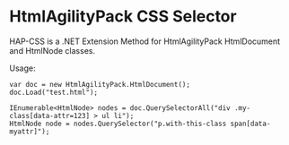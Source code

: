 HtmlAgilityPack CSS Selector
=======

HAP-CSS is a .NET Extension Method for HtmlAgilityPack HtmlDocument and HtmlNode classes.

Usage:

    var doc = new HtmlAgilityPack.HtmlDocument();
    doc.Load("test.html");
  
    IEnumerable<HtmlNode> nodes = doc.QuerySelectorAll("div .my-class[data-attr=123] > ul li");
    HtmlNode node = nodes.QuerySelector("p.with-this-class span[data-myattr]");

